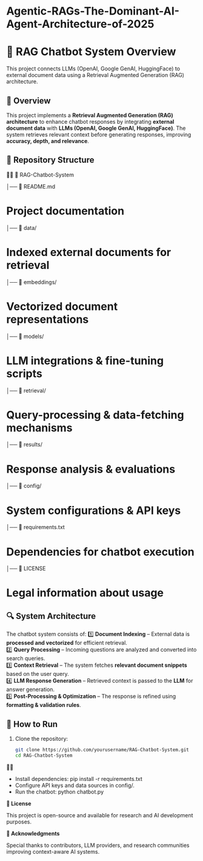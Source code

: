 # Agentic-RAGs-The-Dominant-AI-Agent-Architecture-of-2025




# 🧠 RAG Chatbot System Overview

This project connects LLMs (OpenAI, Google GenAI, HuggingFace) to external document data using a Retrieval Augmented Generation (RAG) architecture.

## 📌 Overview
This project implements a **Retrieval Augmented Generation (RAG) architecture** to enhance chatbot responses by integrating **external document data** with **LLMs (OpenAI, Google GenAI, HuggingFace)**. The system retrieves relevant context before generating responses, improving **accuracy, depth, and relevance**.

## 📁 Repository Structure


📂 RAG-Chatbot-System 

│── 📄 README.md         
# Project documentation 
│── 📂 data/               
# Indexed external documents for retrieval
│── 📂 embeddings/          
# Vectorized document representations
│── 📂 models/               
# LLM integrations & fine-tuning scripts 
│── 📂 retrieval/              
# Query-processing & data-fetching mechanisms 
│── 📂 results/            
# Response analysis & evaluations 
│── 📂 config/              
# System configurations & API keys 
│── 📄 requirements.txt       
# Dependencies for chatbot execution
│── 📄 LICENSE                
# Legal information about usage

## 🔍 System Architecture
The chatbot system consists of:
1️⃣ **Document Indexing** – External data is **processed and vectorized** for efficient retrieval.  
2️⃣ **Query Processing** – Incoming questions are analyzed and converted into search queries.  
3️⃣ **Context Retrieval** – The system fetches **relevant document snippets** based on the user query.  
4️⃣ **LLM Response Generation** – Retrieved context is passed to the **LLM** for answer generation.  
5️⃣ **Post-Processing & Optimization** – The response is refined using **formatting & validation rules**.  

## 🚀 How to Run
1. Clone the repository:
   ```bash
   git clone https://github.com/yourusername/RAG-Chatbot-System.git
   cd RAG-Chatbot-System


- Install dependencies:
pip install -r requirements.txt
- Configure API keys and data sources in config/.
- Run the chatbot:
python chatbot.py


**📜 License**

This project is open-source and available for research and AI development purposes.

**🙌 Acknowledgments**

Special thanks to contributors, LLM providers, and research communities improving context-aware AI systems.




